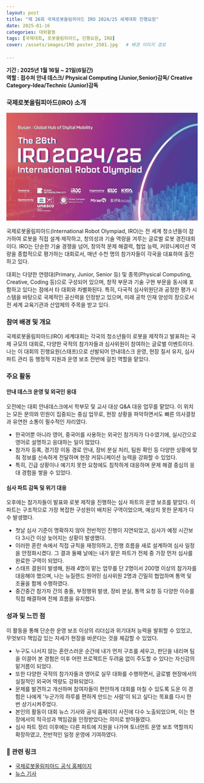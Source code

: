 ```yaml
---
layout: post
title: "제 26회 국제로봇올림피아드 IRO 2024/25 세계대회 진행요원"
date: 2025-01-16
categories: 대외활동
tags: [국제대회, 로봇올림피아드, 진행요원, IRO]
cover: /assets/images/IRO poster_2501.jpg   # 배경 이미지 경로

---
```

**기간 : 2025년 1월 16일 ~ 21일(6일간)** <br> **역할 : 접수처 안내 데스크/ Physical Computing (Junior,Senior)감독/ Creative Category-Idea/Technic (Junior)감독**


### 국제로봇올림피아드(IRO) 소개
![IRO 포스터](https://github.com/sun922/sun922.github.io/raw/main/assets/images/IRO%20poster_2501.jpg)

국제로봇올림피아드(International Robot Olympiad, IRO)는 전 세계 청소년들이 참가하여 로봇을 직접 설계·제작하고, 창의성과 기술 역량을 겨루는 글로벌 로봇 경진대회이다. IRO는 단순한 기술 경쟁을 넘어, 창의적 문제 해결력, 협업 능력, 커뮤니케이션 역량을 종합적으로 평가하는 대회로서, 매년 수천 명의 참가자들이 각국을 대표하여 출전하고 있다.

대회는 다양한 연령대(Primary, Junior, Senior 등) 및 종목(Physical Computing, Creative, Coding 등)으로 구성되어 있으며, 창작 부문과 기술 구현 부문을 동시에 포함하고 있다는 점에서 타 대회와 차별화된다. 특히, 다국적 심사위원단과 공정한 평가 시스템을 바탕으로 국제적인 공신력을 인정받고 있으며, 미래 공학 인재 양성의 장으로서 전 세계 교육기관과 산업체의 주목을 받고 있다.

### 참여 배경 및 개요
국제로봇올림피아드(IRO) 세계대회는 각국의 청소년들이 로봇을 제작하고 발표하는 국제 규모의 대회로, 다양한 국적의 참가자들과 심사위원이 참여하는 글로벌 이벤트이다. 나는 이 대회의 진행요원(스태프)으로 선발되어 안내데스크 운영, 현장 질서 유지, 심사 파트 관리 등 행정적 지원과 운영 보조 전반에 걸친 역할을 맡았다.

### 주요 활동
#### 안내 데스크 운영 및 외국인 응대
오전에는 대회 안내데스크에서 학부모 및 교사 대상 Q&A 대응 업무를 맡았다. 이 위치는 모든 문의와 민원이 집중되는 중심 업무로, 현장 상황을 파악하면서도 빠른 의사결정과 유연한 소통이 필수적인 자리였다.

- 한국어뿐 아니라 영어, 중국어를 사용하는 외국인 참가자가 다수였기에, 실시간으로 영어로 설명하고 응대하는 일이 많았다.
- 참가자 등록, 경기장 이동 경로 안내, 장비 분실 처리, 팀원 확인 등 다양한 상황에 맞춰 정보를 신속하게 전달하며 현장 커뮤니케이션 능력을 강화할 수 있었다.
- 특히, 긴급 상황이나 예기치 못한 요청에도 침착하게 대응하며 문제 해결 중심의 응대 경험을 쌓을 수 있었다.

#### 심사 파트 감독 및 위기 대응
오후에는 참가자들이 발표와 로봇 제작을 진행하는 심사 파트의 운영 보조를 맡았다. 이 파트는 구조적으로 가장 복잡한 구성원이 배치된 구역이었으며, 예상치 못한 문제가 다수 발생했다.

- 첫날 심사 기준이 명확하지 않아 전반적인 진행이 지연되었고, 심사가 예정 시간보다 3시간 이상 늦어지는 상황이 발생했다.
- 이러한 혼란 속에서 직접 규칙을 재정의하고, 진행 흐름을 새로 설계하여 심사 일정을 안정화시켰다. 그 결과 둘째 날에는 내가 맡은 파트가 전체 중 가장 먼저 심사를 완료한 구역이 되었다.
- 스태프 결원이 발생해, 원래 4명이 맡는 업무를 단 2명이서 200명 이상의 참가자를 대응해야 했으며, 나는 뉴질랜드 원어민 심사위원 2명과 긴밀히 협업하며 통역 및 조율을 함께 수행하였다.
- 중간중간 참가자 간의 충돌, 부정행위 발생, 장비 분실, 통역 요청 등 다양한 이슈를 직접 해결하며 전체 흐름을 유지했다.

### 성과 및 느낀 점
이 활동을 통해 단순한 운영 보조 이상의 리더십과 위기대처 능력을 발휘할 수 있었고, 무엇보다 책임감 있는 자세가 현장을 바꾼다는 것을 체감할 수 있었다.

- 누구도 나서지 않는 혼란스러운 순간에 내가 먼저 구조를 세우고, 판단을 내리며 팀을 이끌어 본 경험은 이후 어떤 프로젝트든 두려움 없이 주도할 수 있다는 자신감의 밑거름이 되었다.
- 또한 다양한 국적의 참가자들과 영어로 실무 대화를 수행하면서, 글로벌 현장에서의 실질적인 외국어 역량도 강화되었다.
- 문제를 발견하고 개선하며 참여자들이 편안하게 대회를 마칠 수 있도록 도운 이 경험은 나에게 '누군가의 하루를 편하게 만드는 사람'이 되고 싶다는 목표를 다시 한 번 상기시켜주었다.
- 본인의 활동이 대회 뉴스 기사와 공식 홈페이지 사진에 다수 노출되었으며, 이는 현장에서의 적극성과 책임감을 인정받았다는 의미로 받아들였다.
- 심사 파트 정리 이후에는 다른 파트에 지원을 나가며 토너먼트 운영 보조 역할까지 확장하였고, 전반적인 일정 운영에 기여하였다.

### 🔗 관련 링크
- [국제로봇올림피아드 공식 홈페이지](https://iroc.org/)
- [뉴스 기사](https://edu.chosun.com/m/edu_article.html?contid=2025012080181)
